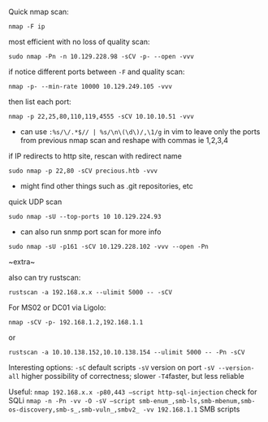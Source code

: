 Quick nmap scan:
```
nmap -F ip
```

most efficient with no loss of quality scan:
```
sudo nmap -Pn -n 10.129.228.98 -sCV -p- --open -vvv
```

if notice different ports between `-F` and quality scan:
```
nmap -p- --min-rate 10000 10.129.249.105 -vvv
```
then list each port:
```
nmap -p 22,25,80,110,119,4555 -sCV 10.10.10.51 -vvv
```
- can use `:%s/\/.*$// | %s/\n\(\d\)/,\1/g` in vim to leave only the ports from previous nmap scan and reshape with commas ie 1,2,3,4

if IP redirects to http site, rescan with redirect name
```
sudo nmap -p 22,80 -sCV precious.htb -vvv
```
- might find other things such as .git repositories, etc

quick UDP scan
```
sudo nmap -sU --top-ports 10 10.129.224.93
```
- can also run snmp port scan for more info
```
sudo nmap -sU -p161 -sCV 10.129.228.102 -vvv --open -Pn
```

~extra~

also can try rustscan:
```
rustscan -a 192.168.x.x --ulimit 5000 -- -sCV
```


For MS02 or DC01 via Ligolo:
```
nmap -sCV -p- 192.168.1.2,192.168.1.1
```
or
```
rustscan -a 10.10.138.152,10.10.138.154 --ulimit 5000 -- -Pn -sCV
```


Interesting options:
`-sC` default scripts
`-sV` version on port
`-sV --version-all` higher possibility of correctness; slower
`-T4`faster, but less reliable

Useful:
`nmap 192.168.x.x -p80,443 –script http-sql-injection` check for SQLi
`nmap -n -Pn -vv -O -sV –script smb-enum_,smb-ls,smb-mbenum,smb-os-discovery,smb-s_,smb-vuln_,smbv2_ -vv 192.168.1.1` SMB scripts

